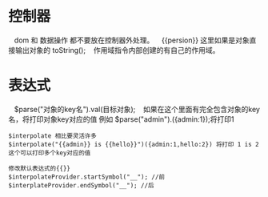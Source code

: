控制器
======
    dom 和 数据操作 都不要放在控制器外处理。
    {{persion}} 这里如果是对象直接输出对象的 toString();
    作用域指令内部创建的有自己的作用域。

表达式
======
    $parse("对象的key名").val(目标对象);
    如果在这个里面有完全包含对象的key名，将打印对象key对应的值
    例如
    $parse("admin").({admin:1});将打印1
    
    $interpolate 相比要灵活许多
    $interpolate("{{admin}} is {{hello}}")({admin:1,hello:2}) 将打印 1 is 2 这个可以打印多个key对应的值
    
    修改默认表达式的{{}}
    $interpolateProvider.startSymbol("__"); //前
    $interplateProvider.endSymbol("__"); //后
    
